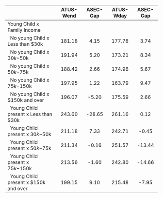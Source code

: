 
|                      |    ATUS-Wend |     ASEC-Gap |    ATUS-Wday |     ASEC-Gap |
| -------------------- | :----------: | :----------: | :----------: | :----------: |
| Young Child x Family Income |              |              |              |              |
| &nbsp;&nbsp;No young Child x Less than $30k |       181.18 |         4.15 |       177.78 |         3.74 |
| &nbsp;&nbsp;No young Child x $30k-$50k |       191.94 |         5.20 |       173.21 |         8.34 |
| &nbsp;&nbsp;No young Child x $50k-$75k |       188.42 |         2.66 |       174.96 |         5.67 |
| &nbsp;&nbsp;No young Child x $75k-$150k |       197.95 |         1.22 |       163.79 |         9.47 |
| &nbsp;&nbsp;No young Child x $150k and over |       196.07 |        -5.20 |       175.59 |         2.66 |
| &nbsp;&nbsp;Young Child present x Less than $30k |       243.60 |       -28.65 |       261.16 |         0.12 |
| &nbsp;&nbsp;Young Child present x $30k-$50k |       211.18 |         7.33 |       242.71 |        -0.45 |
| &nbsp;&nbsp;Young Child present x $50k-$75k |       211.34 |        -0.16 |       251.57 |       -13.44 |
| &nbsp;&nbsp;Young Child present x $75k-$150k |       213.56 |        -1.60 |       242.80 |       -14.66 |
| &nbsp;&nbsp;Young Child present x $150k and over |       199.15 |         9.10 |       215.48 |        -7.95 |

